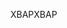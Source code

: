 <span data-ttu-id="e99fe-101">XBAP</span><span class="sxs-lookup"><span data-stu-id="e99fe-101">XBAP</span></span>